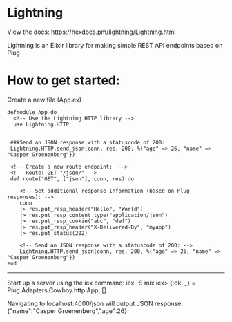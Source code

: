 # Lightning

View the docs: https://hexdocs.pm/lightning/Lightning.html<br>

Lightning is an Elixir library for making simple REST API endpoints based on Plug


# How to get started:

Create a new file (App.ex)





```
defmodule App do
  <!-- Use the Lightning HTTP library -->
  use Lightning.HTTP


 ###Send an JSON response with a statuscode of 200:
 Lightning.HTTP.send_json(conn, res, 200, %{"age" => 26, "name" => "Casper Groenenberg"})

 <!-- Create a new route endpoint:  -->
 <!-- Route: GET "/json/" -->
 def route("GET", ["json"], conn, res) do

    <!-- Set additional response information (based on Plug responses): -->
    conn 
    |> res.put_resp_header("Hello", "World")
    |> res.put_resp_content_type("application/json")
    |> res.put_resp_cookie("abc", "def")
    |> res.put_resp_header("X-Delivered-By", "myapp")
    |> res.put_status(202)

    <!-- Send an JSON response with a statuscode of 200: -->
    Lightning.HTTP.send_json(conn, res, 200, %{"age" => 26, "name" => "Casper Groenenberg"})
end

```

-----------------------------------------
Start up a server using the iex command:
    iex -S mix
    iex> {:ok, _} = Plug.Adapters.Cowboy.http App, []

Navigating to localhost:4000/json will output JSON response:
{"name":"Casper Groenenberg","age":26}

